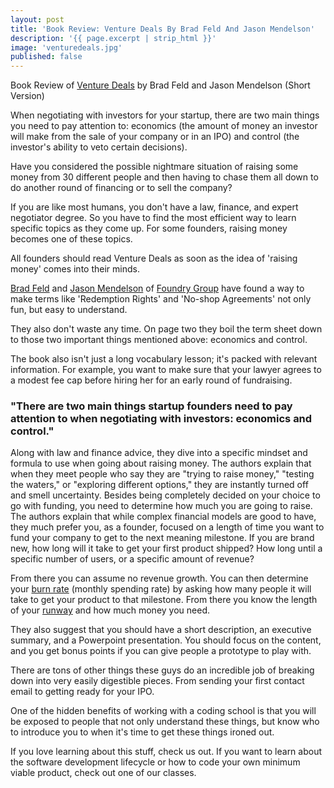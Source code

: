 ```yaml
---
layout: post
title: 'Book Review: Venture Deals By Brad Feld And Jason Mendelson'
description: '{{ page.excerpt | strip_html }}'
image: 'venturedeals.jpg'
published: false
---
```



Book Review of [Venture Deals](http://www.askthevc.com/) by Brad Feld and Jason Mendelson (Short Version)

When negotiating with investors for your startup, there are two main things you need to pay attention to: economics (the amount of money an investor will make from the sale of your company or in an IPO) and control (the investor's ability to veto certain decisions).

Have you considered the possible nightmare situation of raising some money from 30 different people and then having to chase them all down to do another round of financing or to sell the company?

If you are like most humans, you don't have a law, finance, and expert negotiator degree. So you have to find the most efficient way to learn specific topics as they come up. For some founders, raising money becomes one of these topics.

All founders should read Venture Deals as soon as the idea of 'raising money' comes into their minds.

[Brad Feld](http://www.foundrygroup.com/team/brad-feld/) and [Jason Mendelson](http://www.foundrygroup.com/team/jason-mendelson/) of [Foundry Group](http://www.foundrygroup.com/) have found a way to make terms like 'Redemption Rights' and 'No-shop Agreements' not only fun, but easy to understand.

They also don't waste any time. On page two they boil the term sheet down to those two important things mentioned above: economics and control.

The book also isn't just a long vocabulary lesson; it's packed with relevant information. For example, you want to make sure that your lawyer agrees to a modest fee cap before hiring her for an early round of fundraising.

### **"There are two main things startup founders need to pay attention to when negotiating with investors: economics and control."**


Along with law and finance advice, they dive into a specific mindset and formula to use when going about raising money. The authors explain that when they meet people who say they are "trying to raise money," "testing the waters," or "exploring different options," they are instantly turned off and smell uncertainty. Besides being completely decided on your choice to go with funding, you need to determine how much you are going to raise. The authors explain that while complex financial models are good to have, they much prefer you, as a founder, focused on a length of time you want to fund your company to get to the next meaning milestone. If you are brand new, how long will it take to get your first product shipped? How long until a specific number of users, or a specific amount of revenue?



From there you can assume no revenue growth. You can then determine your [burn rate](http://www.investopedia.com/terms/b/burnrate.asp) (monthly spending rate) by asking how many people it will take to get your product to that milestone. From there you know the length of your [runway](http://www.startupdefinition.com/runway) and how much money you need.

They also suggest that you should have a short description, an executive summary, and a Powerpoint presentation. You should focus on the content, and you get bonus points if you can give people a prototype to play with.

There are tons of other things these guys do an incredible job of breaking down into very easily digestible pieces. From sending your first contact email to getting ready for your IPO.

One of the hidden benefits of working with a coding school is that you will be exposed to people that not only understand these things, but know who to introduce you to when it's time to get these things ironed out.

If you love learning about this stuff, check us out. If you want to learn about the software development lifecycle or how to code your own minimum viable product, check out one of our classes.
